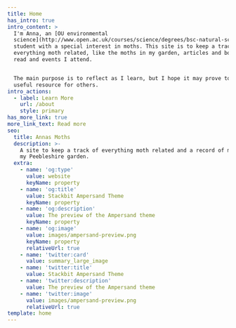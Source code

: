 ```yaml
---
title: Home
has_intro: true
intro_content: >
  I'm Anna, an [OU environmental
  science](http://www.open.ac.uk/courses/science/degrees/bsc-natural-sciences-environmental-science-q64-env)
  student with a special interest in moths. This site is to keep a track of
  everything moth related, like the moths in my garden, articles and books I
  read and events I attend.


  The main purpose is to reflect as I learn, but I hope it may prove to be a
  useful resource for others.
intro_actions:
  - label: Learn More
    url: /about
    style: primary
has_more_link: true
more_link_text: Read more
seo:
  title: Annas Moths
  description: >-
    A site to keep a track of everything moth related and a record of moths in
    my Peebleshire garden.
  extra:
    - name: 'og:type'
      value: website
      keyName: property
    - name: 'og:title'
      value: Stackbit Ampersand Theme
      keyName: property
    - name: 'og:description'
      value: The preview of the Ampersand theme
      keyName: property
    - name: 'og:image'
      value: images/ampersand-preview.png
      keyName: property
      relativeUrl: true
    - name: 'twitter:card'
      value: summary_large_image
    - name: 'twitter:title'
      value: Stackbit Ampersand Theme
    - name: 'twitter:description'
      value: The preview of the Ampersand theme
    - name: 'twitter:image'
      value: images/ampersand-preview.png
      relativeUrl: true
template: home
---
```

